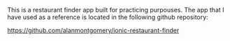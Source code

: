 This is a restaurant finder app built for practicing purpouses.
The app that I have used as a reference is located in the following github repository:

https://github.com/alanmontgomery/ionic-restaurant-finder
